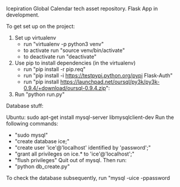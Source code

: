 Icepiration Global Calendar tech asset repository. Flask App in development.

To get set up on the project:

1. Set up virtualenv
    - run "virtualenv -p python3 venv"
    - to activate run "source venv/bin/activate"
    - to deactivate run "deactivate"
2. Use pip to install dependencies (in the virtualenv)
    - run "pip install -r pip.req"
    - run "pip install -i https://testpypi.python.org/pypi Flask-Auth"
    - run "pip install https://launchpad.net/oursql/py3k/py3k-0.9.4/+download/oursql-0.9.4.zip":
3. Run "python run.py"

Database stuff:

Ubuntu: sudo apt-get install mysql-server libmysqlclient-dev
Run the following commands:
- "sudo mysql"
- "create database ice;"
- "create user 'ice'@'localhost' identified by 'password';"
- "grant all privileges on ice.* to 'ice'@'localhost';"
- "flush privileges"
Quit out of mysql. Then run:
- "python db_create.py"

To check the database subsequently, run "mysql -uice -ppassword
